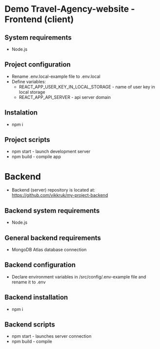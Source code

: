 # Demo Travel-Agency-website - Frontend (client)

## System requirements
  * Node.js

## Project configuration
  * Rename .env.local-example file to .env.local
  * Define variables:
    * REACT_APP_USER_KEY_IN_LOCAL_STORAGE - name of user key in local storage
    * REACT_APP_API_SERVER - api server domain

## Instalation
  * npm i

## Project scripts
  * npm start - launch development server
  * npm build - compile app
  
  # Backend 
  * Backend (server) repository is located at: https://github.com/vikkruk/my-project-backend

## Backend system requirements
  * Node.js

## General backend requirements
  * MongoDB Atlas database connection

## Backend configuration
  * Declare environment variables in /src/config/.env-example file and rename it to .env

## Backend installation
  * npm i

## Backend scripts
  * npm start - launches server connection
  * npm build - compile